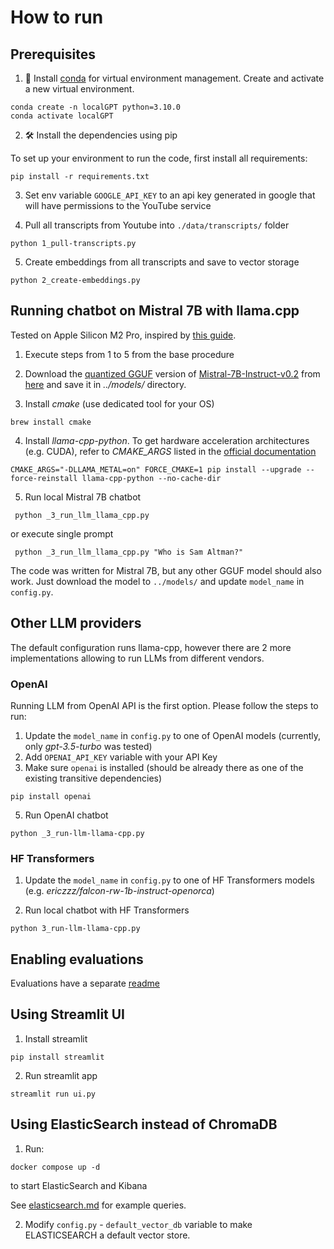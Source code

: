 # How to run
## Prerequisites
1. 🐍 Install [conda](https://www.anaconda.com/download) for virtual environment management. Create and activate a new virtual environment.

```shell
conda create -n localGPT python=3.10.0
conda activate localGPT
```

2. 🛠️ Install the dependencies using pip

To set up your environment to run the code, first install all requirements:

```shell
pip install -r requirements.txt
```

3. Set env variable `GOOGLE_API_KEY` to an api key generated in google that will have permissions to the YouTube service

4. Pull all transcripts from Youtube into `./data/transcripts/` folder
```shell
python 1_pull-transcripts.py
```

5. Create embeddings from all transcripts and save to vector storage 
```shell
python 2_create-embeddings.py
```

## Running chatbot on Mistral 7B with llama.cpp

Tested on Apple Silicon M2 Pro, inspired by [this guide](https://medium.com/@mne/run-mistral-7b-model-on-macbook-m1-pro-with-16gb-ram-using-llama-cpp-44134694b773).

1. Execute steps from 1 to 5 from the base procedure 

2. Download the [quantized GGUF](https://huggingface.co/TheBloke/Mistral-7B-Instruct-v0.2-GGUF) version of [Mistral-7B-Instruct-v0.2](https://huggingface.co/mistralai/Mistral-7B-Instruct-v0.2) from [here](https://huggingface.co/TheBloke/Mistral-7B-Instruct-v0.2-GGUF/blob/main/mistral-7b-instruct-v0.2.Q4_K_M.gguf) and save it in _../models/_ directory.

3. Install _cmake_ (use dedicated tool for your OS)
```shell
brew install cmake
```

4. Install _llama-cpp-python_. To get hardware acceleration architectures (e.g. CUDA), refer to _CMAKE_ARGS_ listed in the [official documentation](https://github.com/abetlen/llama-cpp-python?tab=readme-ov-file#installation-with-specific-hardware-acceleration-blas-cuda-metal-etc)
```shell
CMAKE_ARGS="-DLLAMA_METAL=on" FORCE_CMAKE=1 pip install --upgrade --force-reinstall llama-cpp-python --no-cache-dir
```

5. Run local Mistral 7B chatbot
```shell
 python _3_run_llm_llama_cpp.py
 ```
or execute single prompt
```shell
 python _3_run_llm_llama_cpp.py "Who is Sam Altman?"
```

The code was written for Mistral 7B, but any other GGUF model should also work. Just download the model to `../models/` and update `model_name` in `config.py`.

## Other LLM providers
The default configuration runs llama-cpp, however there are 2 more implementations allowing to run LLMs from different vendors.

### OpenAI
Running LLM from OpenAI API is the first option. Please follow the steps to run:

1. Update the `model_name` in `config.py` to one of OpenAI models (currently, only _gpt-3.5-turbo_ was tested)
2. Add `OPENAI_API_KEY` variable with your API Key
3. Make sure `openai` is installed (should be already there as one of the existing transitive dependencies)
```shell
pip install openai
```

5. Run OpenAI chatbot
```shell
python _3_run-llm-llama-cpp.py
```

### HF Transformers
1. Update the `model_name` in `config.py` to one of HF Transformers models (e.g.  _ericzzz/falcon-rw-1b-instruct-openorca_)

2. Run local chatbot with HF Transformers
```shell
python 3_run-llm-llama-cpp.py
```

## Enabling evaluations
Evaluations have a separate [readme](evaluations/readme.md)

## Using Streamlit UI

1. Install streamlit
```shell
pip install streamlit
```

2. Run streamlit app
```shell
streamlit run ui.py
```

## Using ElasticSearch instead of ChromaDB
1. Run:
```shell
docker compose up -d
```
to start ElasticSearch and Kibana

See [elasticsearch.md](/docs/elasticsearch) for example queries.

2. Modify `config.py` - `default_vector_db` variable to make ELASTICSEARCH a default vector store.
